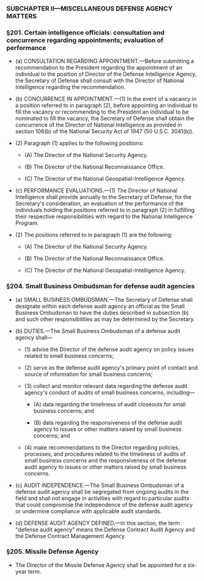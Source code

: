 ### SUBCHAPTER II—MISCELLANEOUS DEFENSE AGENCY MATTERS

### §201. Certain intelligence officials: consultation and concurrence regarding appointments; evaluation of performance
* (a) CONSULTATION REGARDING APPOINTMENT.—Before submitting a recommendation to the President regarding the appointment of an individual to the position of Director of the Defense Intelligence Agency, the Secretary of Defense shall consult with the Director of National Intelligence regarding the recommendation.

* (b) CONCURRENCE IN APPOINTMENT.—(1) In the event of a vacancy in a position referred to in paragraph (2), before appointing an individual to fill the vacancy or recommending to the President an individual to be nominated to fill the vacancy, the Secretary of Defense shall obtain the concurrence of the Director of National Intelligence as provided in section 106(b) of the National Security Act of 1947 (50 U.S.C. 3041(b)).

* (2) Paragraph (1) applies to the following positions:

  * (A) The Director of the National Security Agency.

  * (B) The Director of the National Reconnaissance Office.

  * (C) The Director of the National Geospatial-Intelligence Agency.


* (c) PERFORMANCE EVALUATIONS.—(1) The Director of National Intelligence shall provide annually to the Secretary of Defense, for the Secretary's consideration, an evaluation of the performance of the individuals holding the positions referred to in paragraph (2) in fulfilling their respective responsibilities with regard to the National Intelligence Program.

* (2) The positions referred to in paragraph (1) are the following:

  * (A) The Director of the National Security Agency.

  * (B) The Director of the National Reconnaissance Office.

  * (C) The Director of the National Geospatial-Intelligence Agency.

### §204. Small Business Ombudsman for defense audit agencies
* (a) SMALL BUSINESS OMBUDSMAN.—The Secretary of Defense shall designate within each defense audit agency an official as the Small Business Ombudsman to have the duties described in subsection (b) and such other responsibilities as may be determined by the Secretary.

* (b) DUTIES.—The Small Business Ombudsman of a defense audit agency shall—

  * (1) advise the Director of the defense audit agency on policy issues related to small business concerns;

  * (2) serve as the defense audit agency's primary point of contact and source of information for small business concerns;

  * (3) collect and monitor relevant data regarding the defense audit agency's conduct of audits of small business concerns, including—

    * (A) data regarding the timeliness of audit closeouts for small business concerns; and

    * (B) data regarding the responsiveness of the defense audit agency to issues or other matters raised by small business concerns; and


  * (4) make recommendations to the Director regarding policies, processes, and procedures related to the timeliness of audits of small business concerns and the responsiveness of the defense audit agency to issues or other matters raised by small business concerns.


* (c) AUDIT INDEPENDENCE.—The Small Business Ombudsman of a defense audit agency shall be segregated from ongoing audits in the field and shall not engage in activities with regard to particular audits that could compromise the independence of the defense audit agency or undermine compliance with applicable audit standards.

* (d) DEFENSE AUDIT AGENCY DEFINED.—In this section, the term "defense audit agency" means the Defense Contract Audit Agency and the Defense Contract Management Agency.

### §205. Missile Defense Agency
* The Director of the Missile Defense Agency shall be appointed for a six-year term.